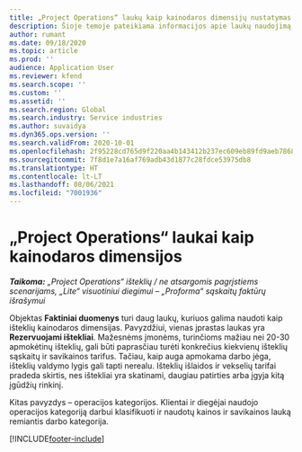 ```yaml
---
title: „Project Operations“ laukų kaip kainodaros dimensijų nustatymas
description: Šioje temoje pateikiama informacijos apie laukų naudojimą, pvz., „Dynamics 365 Project Operations“ kainodaros dimensijas.
author: rumant
ms.date: 09/18/2020
ms.topic: article
ms.prod: ''
audience: Application User
ms.reviewer: kfend
ms.search.scope: ''
ms.custom: ''
ms.assetid: ''
ms.search.region: Global
ms.search.industry: Service industries
ms.author: suvaidya
ms.dyn365.ops.version: ''
ms.search.validFrom: 2020-10-01
ms.openlocfilehash: 2f95228cd765d9f220aa4b143412b237ec609eb89fd9aeb786818af828dd3229
ms.sourcegitcommit: 7f8d1e7a16af769adb43d1877c28fdce53975db8
ms.translationtype: HT
ms.contentlocale: lt-LT
ms.lasthandoff: 08/06/2021
ms.locfileid: "7001936"
---
```

# <a name="project-operations-fields-as-pricing-dimensions"></a>„Project Operations“ laukai kaip kainodaros dimensijos

_**Taikoma:** „Project Operations“ išteklių / ne atsargomis pagrįstiems scenarijams, „Lite“ visuotiniui diegimui – „Proforma“ sąskaitų faktūrų išrašymui_

Objektas **Faktiniai duomenys** turi daug laukų, kuriuos galima naudoti kaip išteklių kainodaros dimensijas. Pavyzdžiui, vienas įprastas laukas yra **Rezervuojami ištekliai**. Mažesnėms įmonėms, turinčioms mažiau nei 20-30 apmokėtinų išteklių, gali būti paprasčiau turėti konkrečius kiekvienų išteklių sąskaitų ir savikainos tarifus. Tačiau, kaip auga apmokama darbo jėga, išteklių valdymo lygis gali tapti nerealu. Išteklių išlaidos ir vekselių tarifai pradeda skirtis, nes ištekliai yra skatinami, daugiau patirties arba įgyja kitą įgūdžių rinkinį. 

Kitas pavyzdys – operacijos kategorijos. Klientai ir diegėjai naudojo operacijos kategoriją darbui klasifikuoti ir naudotų kainos ir savikainos lauką remiantis darbo kategorija.


[!INCLUDE[footer-include](../includes/footer-banner.md)]